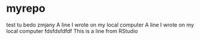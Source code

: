 # myrepo
test
tu bedo zmjany
A line I wrote on my local computer
A line I wrote on my local computer
fdsfdsfdfdf
This is a line from RStudio